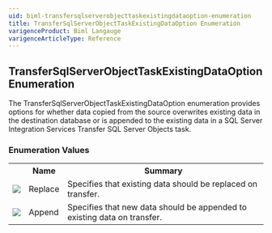 ```yaml
---
uid: biml-transfersqlserverobjecttaskexistingdataoption-enumeration
title: TransferSqlServerObjectTaskExistingDataOption Enumeration
varigenceProduct: Biml Langauge
varigenceArticleType: Reference
---
```


## TransferSqlServerObjectTaskExistingDataOption Enumeration<div class="LanguageSummary"><div class ="SummaryItem">The TransferSqlServerObjectTaskExistingDataOption enumeration provides options for whether data copied from the source overwrites existing data in the destination database or is appended to the existing data in a SQL Server Integration Services Transfer SQL Server Objects task.</div></div><div class="EnumValueGroup">### Enumeration Values<table id="EnumValue" class="MemberList"><tbody><tr><th class="MemberTypeIconColumnHeader">&nbsp;</th><th class="MemberNameColumnHeader">Name</th><th class="MemberSummaryColumnHeader">Summary</th></tr><tr class="cd0"><td align="center" class="MemberTypeIcon"><img src="enumValue.png"></img></td><td class="MemberName">Replace</td><td class="MemberSummary"><div class ="SummaryItem">Specifies that existing data should be replaced on transfer.</div></td></tr><tr class="cd1"><td align="center" class="MemberTypeIcon"><img src="enumValue.png"></img></td><td class="MemberName">Append</td><td class="MemberSummary"><div class ="SummaryItem">Specifies that new data should be appended to existing data on transfer.</div></td></tr></tbody></table></div>
